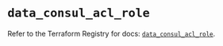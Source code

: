 # `data_consul_acl_role`

Refer to the Terraform Registry for docs: [`data_consul_acl_role`](https://registry.terraform.io/providers/hashicorp/consul/2.22.0/docs/data-sources/acl_role).
